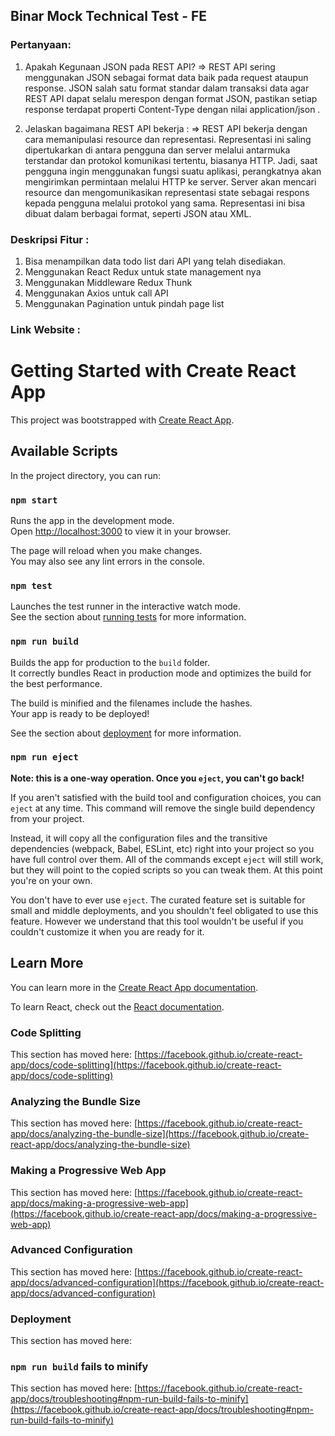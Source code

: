 ## Binar Mock Technical Test - FE

### Pertanyaan: <br />

1. Apakah Kegunaan JSON pada REST API?
=> REST API sering menggunakan JSON sebagai format data baik pada request ataupun response. JSON salah satu format standar dalam transaksi data agar REST API dapat selalu merespon dengan format JSON, pastikan setiap response terdapat properti Content-Type dengan nilai application/json .

2. Jelaskan bagaimana REST API bekerja : 
=> REST API bekerja dengan cara memanipulasi resource dan representasi. Representasi ini saling dipertukarkan di antara pengguna dan server melalui antarmuka terstandar dan protokol komunikasi tertentu, biasanya HTTP.  Jadi, saat pengguna ingin menggunakan fungsi suatu aplikasi, perangkatnya akan mengirimkan permintaan melalui HTTP ke server. Server akan mencari resource dan mengomunikasikan representasi state sebagai respons kepada pengguna melalui protokol yang sama. Representasi ini bisa dibuat dalam berbagai format, seperti JSON atau XML.


### Deskripsi Fitur : <br/>
1. Bisa menampilkan data todo list dari API yang telah disediakan.
2. Menggunakan React Redux untuk state management nya
3. Menggunakan Middleware Redux Thunk
4. Menggunakan Axios untuk call API
5. Menggunakan Pagination untuk pindah page list

### Link Website : <br />


# Getting Started with Create React App

This project was bootstrapped with [Create React App](https://github.com/facebook/create-react-app).

## Available Scripts

In the project directory, you can run:

### `npm start`

Runs the app in the development mode.\
Open [http://localhost:3000](http://localhost:3000) to view it in your browser.

The page will reload when you make changes.\
You may also see any lint errors in the console.

### `npm test`

Launches the test runner in the interactive watch mode.\
See the section about [running tests](https://facebook.github.io/create-react-app/docs/running-tests) for more information.

### `npm run build`

Builds the app for production to the `build` folder.\
It correctly bundles React in production mode and optimizes the build for the best performance.

The build is minified and the filenames include the hashes.\
Your app is ready to be deployed!

See the section about [deployment](https://facebook.github.io/create-react-app/docs/deployment) for more information.

### `npm run eject`

**Note: this is a one-way operation. Once you `eject`, you can't go back!**

If you aren't satisfied with the build tool and configuration choices, you can `eject` at any time. This command will remove the single build dependency from your project.

Instead, it will copy all the configuration files and the transitive dependencies (webpack, Babel, ESLint, etc) right into your project so you have full control over them. All of the commands except `eject` will still work, but they will point to the copied scripts so you can tweak them. At this point you're on your own.

You don't have to ever use `eject`. The curated feature set is suitable for small and middle deployments, and you shouldn't feel obligated to use this feature. However we understand that this tool wouldn't be useful if you couldn't customize it when you are ready for it.

## Learn More

You can learn more in the [Create React App documentation](https://facebook.github.io/create-react-app/docs/getting-started).

To learn React, check out the [React documentation](https://reactjs.org/).

### Code Splitting

This section has moved here: [https://facebook.github.io/create-react-app/docs/code-splitting](https://facebook.github.io/create-react-app/docs/code-splitting)

### Analyzing the Bundle Size

This section has moved here: [https://facebook.github.io/create-react-app/docs/analyzing-the-bundle-size](https://facebook.github.io/create-react-app/docs/analyzing-the-bundle-size)

### Making a Progressive Web App

This section has moved here: [https://facebook.github.io/create-react-app/docs/making-a-progressive-web-app](https://facebook.github.io/create-react-app/docs/making-a-progressive-web-app)

### Advanced Configuration

This section has moved here: [https://facebook.github.io/create-react-app/docs/advanced-configuration](https://facebook.github.io/create-react-app/docs/advanced-configuration)

### Deployment

This section has moved here: 

### `npm run build` fails to minify

This section has moved here: [https://facebook.github.io/create-react-app/docs/troubleshooting#npm-run-build-fails-to-minify](https://facebook.github.io/create-react-app/docs/troubleshooting#npm-run-build-fails-to-minify)
